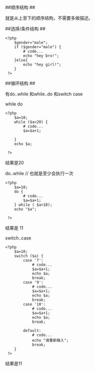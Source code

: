 ##顺序结构 ##

就是从上至下的顺序结构，不需要多做描述。


##选择/条件结构 ##

    <?php 
    	$gender="male";
    	if ($gender="male") {
    		# code...
    		echo "hey bro!";
    	}else{
    		echo "hey girl!";
    	}
     ?>


##循环结构 ##


有do..while 和while..do 和switch case 


while do

    <?php 
    	$a=10;
    	while ($a<20) {
    		# code...
    		$a=$a+1;
    		
    	}
    	echo $a;
    	
     ?>

结果是20


do..while // 也就是至少会执行一次


    <?php 
    	$a=10;
    	do {
    		# code...
    		$a=$a+1;
    	} while ( $a<10);
    	echo "$a";
    	
     ?>


结果是 11


switch..case
    
    <?php 
    	$a=10;
    	switch ($a) {
    		case '7':
    			# code...
    			$a=$a+1;
    			echo $a;
    			break;
    		case '9':
    			# code...
    			$a=$a+1;
    			echo $a;
    			break;
    		case '10':
    			# code...
    			$a=$a+1;
    			echo $a;
    			break;
    		
    		default:
    			# code...
    			echo "请重新输入";
    			break;
    	}
     ?>

结果是11